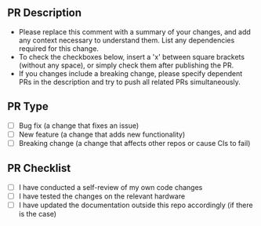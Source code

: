 ## PR Description

- Please replace this comment with a summary of your changes, and add any context
necessary to understand them. List any dependencies required for this change.
- To check the checkboxes below, insert a 'x' between square brackets (without
any space), or simply check them after publishing the PR.
- If you changes include a breaking change, please specify dependent PRs in the
description and try to push all related PRs simultaneously.

## PR Type
- [ ] Bug fix (a change that fixes an issue)
- [ ] New feature (a change that adds new functionality)
- [ ] Breaking change (a change that affects other repos or cause CIs to fail)

## PR Checklist
- [ ] I have conducted a self-review of my own code changes
- [ ] I have tested the changes on the relevant hardware
- [ ] I have updated the documentation outside this repo accordingly (if there is the case)
